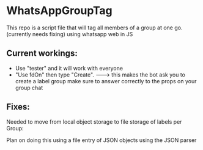 # WhatsAppGroupTag

This repo is a script file that will tag all members of a group at one go. (currently needs fixing) using whatsapp web in JS

<h2>Current workings: </h2>

<ul>
<li>Use "tester" and it will work with everyone</li>

<li>"Use fdOn" then type "Create". ---> this makes the bot ask you to create a label group make sure to answer correctly to the props on your group chat</li>
</ul>

<h2>Fixes:</h2>

Needed to move from local object storage to file storage of labels per Group:

Plan on doing this using a file entry of JSON objects using the JSON parser

